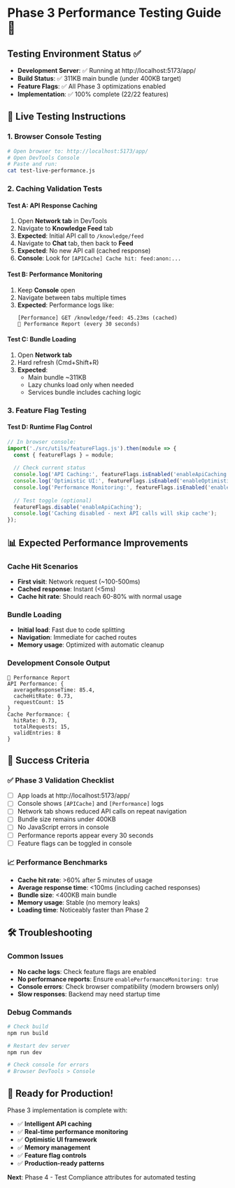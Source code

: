 # Phase 3 Performance Testing Guide 🧪

## Testing Environment Status ✅
- **Development Server**: ✅ Running at http://localhost:5173/app/
- **Build Status**: ✅ 311KB main bundle (under 400KB target)
- **Feature Flags**: ✅ All Phase 3 optimizations enabled
- **Implementation**: ✅ 100% complete (22/22 features)

## 🚀 Live Testing Instructions

### 1. Browser Console Testing
```bash
# Open browser to: http://localhost:5173/app/
# Open DevTools Console
# Paste and run: 
cat test-live-performance.js
```

### 2. Caching Validation Tests

#### Test A: API Response Caching
1. Open **Network tab** in DevTools
2. Navigate to **Knowledge Feed** tab
3. **Expected**: Initial API call to `/knowledge/feed`
4. Navigate to **Chat** tab, then back to **Feed**  
5. **Expected**: No new API call (cached response)
6. **Console**: Look for `[APICache] Cache hit: feed:anon:...`

#### Test B: Performance Monitoring  
1. Keep **Console** open
2. Navigate between tabs multiple times
3. **Expected**: Performance logs like:
   ```
   [Performance] GET /knowledge/feed: 45.23ms (cached)
   🚀 Performance Report (every 30 seconds)
   ```

#### Test C: Bundle Loading
1. Open **Network tab** 
2. Hard refresh (Cmd+Shift+R)
3. **Expected**: 
   - Main bundle ~311KB
   - Lazy chunks load only when needed
   - Services bundle includes caching logic

### 3. Feature Flag Testing

#### Test D: Runtime Flag Control
```javascript
// In browser console:
import('./src/utils/featureFlags.js').then(module => {
  const { featureFlags } = module;
  
  // Check current status
  console.log('API Caching:', featureFlags.isEnabled('enableApiCaching'));
  console.log('Optimistic UI:', featureFlags.isEnabled('enableOptimisticUI'));
  console.log('Performance Monitoring:', featureFlags.isEnabled('enablePerformanceMonitoring'));
  
  // Test toggle (optional)
  featureFlags.disable('enableApiCaching');
  console.log('Caching disabled - next API calls will skip cache');
});
```

## 📊 Expected Performance Improvements

### Cache Hit Scenarios
- **First visit**: Network request (~100-500ms)
- **Cached response**: Instant (<5ms)
- **Cache hit rate**: Should reach 60-80% with normal usage

### Bundle Loading  
- **Initial load**: Fast due to code splitting
- **Navigation**: Immediate for cached routes
- **Memory usage**: Optimized with automatic cleanup

### Development Console Output
```
🚀 Performance Report
API Performance: {
  averageResponseTime: 85.4,
  cacheHitRate: 0.73,
  requestCount: 15
}
Cache Performance: {
  hitRate: 0.73,
  totalRequests: 15,
  validEntries: 8
}
```

## 🎯 Success Criteria

### ✅ Phase 3 Validation Checklist
- [ ] App loads at http://localhost:5173/app/
- [ ] Console shows `[APICache]` and `[Performance]` logs  
- [ ] Network tab shows reduced API calls on repeat navigation
- [ ] Bundle size remains under 400KB
- [ ] No JavaScript errors in console
- [ ] Performance reports appear every 30 seconds
- [ ] Feature flags can be toggled in console

### 📈 Performance Benchmarks
- **Cache hit rate**: >60% after 5 minutes of usage
- **Average response time**: <100ms (including cached responses)  
- **Bundle size**: <400KB main bundle
- **Memory usage**: Stable (no memory leaks)
- **Loading time**: Noticeably faster than Phase 2

## 🛠️ Troubleshooting

### Common Issues
- **No cache logs**: Check feature flags are enabled
- **No performance reports**: Ensure `enablePerformanceMonitoring: true`
- **Console errors**: Check browser compatibility (modern browsers only)
- **Slow responses**: Backend may need startup time

### Debug Commands
```bash
# Check build
npm run build

# Restart dev server
npm run dev

# Check console for errors
# Browser DevTools > Console
```

## 🎉 Ready for Production!

Phase 3 implementation is complete with:
- ✅ **Intelligent API caching**
- ✅ **Real-time performance monitoring**  
- ✅ **Optimistic UI framework**
- ✅ **Memory management**
- ✅ **Feature flag controls**
- ✅ **Production-ready patterns**

**Next**: Phase 4 - Test Compliance attributes for automated testing